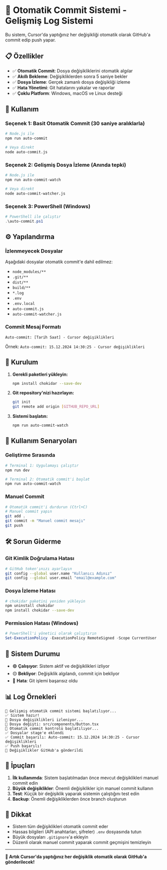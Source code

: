 # 🤖 Otomatik Commit Sistemi - Gelişmiş Log Sistemi

Bu sistem, Cursor'da yaptığınız her değişikliği otomatik olarak GitHub'a commit edip push yapar.

## 📋 Özellikler

- ✅ **Otomatik Commit**: Dosya değişikliklerini otomatik algılar
- ✅ **Akıllı Bekleme**: Değişikliklerden sonra 5 saniye bekler
- ✅ **Dosya İzleme**: Gerçek zamanlı dosya değişikliği izleme
- ✅ **Hata Yönetimi**: Git hatalarını yakalar ve raporlar
- ✅ **Çoklu Platform**: Windows, macOS ve Linux desteği

## 🚀 Kullanım

### Seçenek 1: Basit Otomatik Commit (30 saniye aralıklarla)

```bash
# Node.js ile
npm run auto-commit

# Veya direkt
node auto-commit.js
```

### Seçenek 2: Gelişmiş Dosya İzleme (Anında tepki)

```bash
# Node.js ile
npm run auto-commit-watch

# Veya direkt
node auto-commit-watcher.js
```

### Seçenek 3: PowerShell (Windows)

```powershell
# PowerShell ile çalıştır
.\auto-commit.ps1
```

## ⚙️ Yapılandırma

### İzlenmeyecek Dosyalar

Aşağıdaki dosyalar otomatik commit'e dahil edilmez:

- `node_modules/**`
- `.git/**`
- `dist/**`
- `build/**`
- `*.log`
- `.env`
- `.env.local`
- `auto-commit.js`
- `auto-commit-watcher.js`

### Commit Mesaj Formatı

```
Auto-commit: [Tarih Saat] - Cursor değişiklikleri
```

Örnek: `Auto-commit: 15.12.2024 14:30:25 - Cursor değişiklikleri`

## 🔧 Kurulum

1. **Gerekli paketleri yükleyin:**
   ```bash
   npm install chokidar --save-dev
   ```

2. **Git repository'nizi hazırlayın:**
   ```bash
   git init
   git remote add origin [GITHUB_REPO_URL]
   ```

3. **Sistemi başlatın:**
   ```bash
   npm run auto-commit-watch
   ```

## 📝 Kullanım Senaryoları

### Geliştirme Sırasında
```bash
# Terminal 1: Uygulamayı çalıştır
npm run dev

# Terminal 2: Otomatik commit'i başlat
npm run auto-commit-watch
```

### Manuel Commit
```bash
# Otomatik commit'i durdurun (Ctrl+C)
# Manuel commit yapın
git add .
git commit -m "Manuel commit mesajı"
git push
```

## 🛠️ Sorun Giderme

### Git Kimlik Doğrulama Hatası
```bash
# GitHub token'ınızı ayarlayın
git config --global user.name "Kullanıcı Adınız"
git config --global user.email "email@example.com"
```

### Dosya İzleme Hatası
```bash
# chokidar paketini yeniden yükleyin
npm uninstall chokidar
npm install chokidar --save-dev
```

### Permission Hatası (Windows)
```powershell
# PowerShell'i yönetici olarak çalıştırın
Set-ExecutionPolicy -ExecutionPolicy RemoteSigned -Scope CurrentUser
```

## 🔄 Sistem Durumu

- 🟢 **Çalışıyor**: Sistem aktif ve değişiklikleri izliyor
- 🟡 **Bekliyor**: Değişiklik algılandı, commit için bekliyor
- 🔴 **Hata**: Git işlemi başarısız oldu

## 📊 Log Örnekleri

```
🤖 Gelişmiş otomatik commit sistemi başlatılıyor...
✅ Sistem hazır!
👀 Dosya değişiklikleri izleniyor...
📝 Dosya değişti: src/components/Button.tsx
🔄 Otomatik commit kontrolü başlatılıyor...
✅ Dosyalar stage'e eklendi
✅ Commit başarılı: Auto-commit: 15.12.2024 14:30:25 - Cursor değişiklikleri
✅ Push başarılı!
🚀 Değişiklikler GitHub'a gönderildi
```

## 🎯 İpuçları

1. **İlk kullanımda**: Sistem başlatılmadan önce mevcut değişiklikleri manuel commit edin
2. **Büyük değişiklikler**: Önemli değişiklikler için manuel commit kullanın
3. **Test**: Küçük bir değişiklik yaparak sistemin çalıştığını test edin
4. **Backup**: Önemli değişikliklerden önce branch oluşturun

## 🚨 Dikkat

- Sistem tüm değişiklikleri otomatik commit eder
- Hassas bilgileri (API anahtarları, şifreler) `.env` dosyasında tutun
- Büyük dosyaları `.gitignore`'a ekleyin
- Düzenli olarak manuel commit yaparak commit geçmişini temizleyin

---

**🎉 Artık Cursor'da yaptığınız her değişiklik otomatik olarak GitHub'a gönderilecek!**
